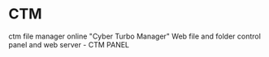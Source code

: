# CTM
ctm file manager online "Cyber ​​Turbo Manager" Web file and folder control panel and web server - CTM PANEL
